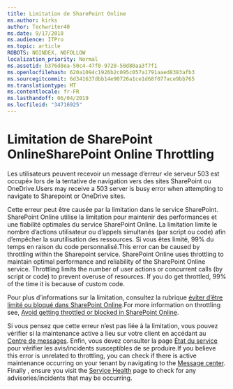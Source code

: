 ```yaml
---
title: Limitation de SharePoint Online
ms.author: kirks
author: Techwriter40
ms.date: 9/17/2018
ms.audience: ITPro
ms.topic: article
ROBOTS: NOINDEX, NOFOLLOW
localization_priority: Normal
ms.assetid: b376d8ea-50c4-47f0-9720-50d80aa3f7f1
ms.openlocfilehash: 620a1094c1926b2c095c057a1791aaed8383afb3
ms.sourcegitcommit: 6d341637dbb14e90726a1ce1d68f077ace9bb765
ms.translationtype: MT
ms.contentlocale: fr-FR
ms.lasthandoff: 06/04/2019
ms.locfileid: "34716925"
---
```

# <a name="sharepoint-online-throttling"></a><span data-ttu-id="e7f84-102">Limitation de SharePoint Online</span><span class="sxs-lookup"><span data-stu-id="e7f84-102">SharePoint Online Throttling</span></span>

<p><span data-ttu-id="e7f84-103"><span style="mso-bidi-font-family: Calibri; mso-bidi-theme-font: minor-latin;">Les utilisateurs peuvent recevoir un message d’erreur «le serveur 503 est occupé» lors de la tentative de navigation vers des sites SharePoint ou OneDrive.</span></span><span class="sxs-lookup"><span data-stu-id="e7f84-103"><span style="mso-bidi-font-family: Calibri; mso-bidi-theme-font: minor-latin;">Users may receive a 503 server is busy error when attempting to navigate to Sharepoint or OneDrive sites. </span></span></span></p> <p><span data-ttu-id="e7f84-104"><span style="mso-bidi-font-family: Calibri; mso-bidi-theme-font: minor-latin;">Cette erreur peut être causée par la limitation dans le service SharePoint. SharePoint Online utilise la limitation pour maintenir des performances et une fiabilité optimales du service SharePoint Online. La limitation limite le nombre d’actions utilisateur ou d’appels simultanés (par script ou code) afin d’empêcher la surutilisation des ressources. Si vous êtes limité, 99% du temps en raison du code personnalisé.</span></span><span class="sxs-lookup"><span data-stu-id="e7f84-104"><span style="mso-bidi-font-family: Calibri; mso-bidi-theme-font: minor-latin;">This error can be caused by throttling within the Sharepoint service. SharePoint Online uses throttling to maintain optimal performance and reliability of the SharePoint Online service. Throttling limits the number of user actions or concurrent calls (by script or code) to prevent overuse of resources. If you do get throttled, 99% of the time it is because of custom code.</span></span></span></p> <p><span data-ttu-id="e7f84-105"><span style="mso-bidi-font-family: Calibri; mso-bidi-theme-font: minor-latin;">Pour plus d’informations sur la limitation, consultez la rubrique <a href="https://docs.microsoft.com/en-us/sharepoint/dev/general-development/how-to-avoid-getting-throttled-or-blocked-in-sharepoint-online">éviter d’être limité ou bloqué dans SharePoint Online</a>.</span></span><span class="sxs-lookup"><span data-stu-id="e7f84-105"><span style="mso-bidi-font-family: Calibri; mso-bidi-theme-font: minor-latin;">For more information on throttling see, <a href="https://docs.microsoft.com/en-us/sharepoint/dev/general-development/how-to-avoid-getting-throttled-or-blocked-in-sharepoint-online">Avoid getting throttled or blocked in SharePoint Online</a>.</span></span></span></p> <p><span data-ttu-id="e7f84-106"><span style="mso-bidi-font-family: Calibri; mso-bidi-theme-font: minor-latin;">Si vous pensez que cette erreur n’est pas liée à la limitation, vous pouvez vérifier si la maintenance active a lieu sur votre client en accédant au <a href="https://portal.office.com/adminportal/home#/MessageCenter">Centre de messages</a>. Enfin, vous devez consulter la page <a href="https://portal.office.com/adminportal/home#/servicehealth">État du service</a> pour vérifier les avis/incidents susceptibles de se produire.</span></span><span class="sxs-lookup"><span data-stu-id="e7f84-106"><span style="mso-bidi-font-family: Calibri; mso-bidi-theme-font: minor-latin;">If you believe this error is unrelated to throttling, you can check if there is active maintenance occurring on your tenant by navigating to the <a href="https://portal.office.com/adminportal/home#/MessageCenter">Message center</a>. Finally , ensure you visit the <a href="https://portal.office.com/adminportal/home#/servicehealth">Service Health</a> page to check for any advisories/incidents that may be occurring.</span></span></span></p> <p>&nbsp;</p>



